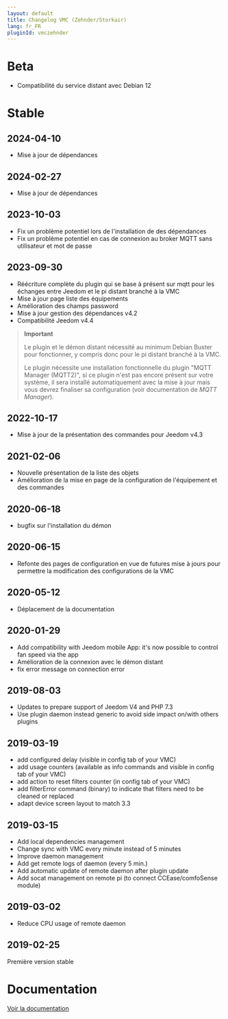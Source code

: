 ```yaml
---
layout: default
title: Changelog VMC (Zehnder/Storkair)
lang: fr_FR
pluginId: vmczehnder
---
```


# Beta

- Compatibilité du service distant avec Debian 12

# Stable

## 2024-04-10

- Mise à jour de dépendances

## 2024-02-27

- Mise à jour de dépendances

## 2023-10-03

- Fix un problème potentiel lors de l'installation de des dépendances
- Fix un problème potentiel en cas de connexion au broker MQTT sans utilisateur et mot de passe

## 2023-09-30

- Réécriture complète du plugin qui se base à présent sur mqtt pour les échanges entre Jeedom et le pi distant branché à la VMC
- Mise à jour page liste des équipements
- Amélioration des champs password
- Mise à jour gestion des dépendances v4.2
- Compatibilité Jeedom v4.4

> **Important**
>
> Le plugin et le démon distant nécessité au minimum Debian Buster pour fonctionner, y compris donc pour le pi distant branché à la VMC.
>
> Le plugin nécessite une installation fonctionnelle du plugin "MQTT Manager (MQTT2)", si ce plugin n'est pas encore présent sur votre système, il sera installé automatiquement avec la mise à jour mais vous devrez finaliser sa configuration (voir documentation de *MQTT Manager*).

## 2022-10-17

- Mise à jour de la présentation des commandes pour Jeedom v4.3

## 2021-02-06

- Nouvelle présentation de la liste des objets
- Amélioration de la mise en page de la configuration de l'équipement et des commandes

## 2020-06-18

- bugfix sur l'installation du démon

## 2020-06-15

- Refonte des pages de configuration en vue de futures mise à jours pour permettre la modification des configurations de la VMC

## 2020-05-12

- Déplacement de la documentation

## 2020-01-29

- Add compatibility with Jeedom mobile App: it's now possible to control fan speed via the app
- Amélioration de la connexion avec le démon distant
- fix error message on connection error

## 2019-08-03

- Updates to prepare support of Jeedom V4 and PHP 7.3
- Use plugin daemon instead generic to avoid side impact on/with others plugins

## 2019-03-19

- add configured delay (visible in config tab of your VMC)
- add usage counters (available as info commands and visible in config tab of your VMC)
- add action to reset filters counter (in config tab of your VMC)
- add filterError command (binary) to indicate that filters need to be cleaned or replaced
- adapt device screen layout to match 3.3

## 2019-03-15

- Add local dependencies management
- Change sync with VMC every minute instead of 5 minutes
- Improve daemon management
- Add get remote logs of daemon (every 5 min.)
- Add automatic update of remote daemon after plugin update
- Add socat management on remote pi (to connect CCEase/comfoSense module)

## 2019-03-02

- Reduce CPU usage of remote daemon

## 2019-02-25

Première version stable

# Documentation

[Voir la documentation]({{site.baseurl}}/{{page.pluginId}})
